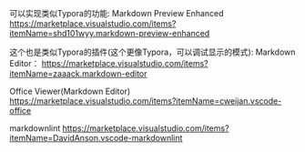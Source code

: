 可以实现类似Typora的功能:
Markdown Preview Enhanced
https://marketplace.visualstudio.com/items?itemName=shd101wyy.markdown-preview-enhanced


这个也是类似Typora的插件(这个更像Typora，可以调试显示的模式):
Markdown Editor：
https://marketplace.visualstudio.com/items?itemName=zaaack.markdown-editor


Office Viewer(Markdown Editor)
https://marketplace.visualstudio.com/items?itemName=cweijan.vscode-office

markdownlint
https://marketplace.visualstudio.com/items?itemName=DavidAnson.vscode-markdownlint



